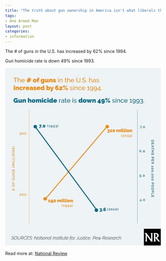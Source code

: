 ```yaml
---
title: "The truth about gun ownership in America isn't what liberals think"
tags:
- One Armed Man
layout: post
categories:
- information
---
```


The # of guns in the U.S. has increased by 62% since 1994.

Gun homicide rate is down 49% since 1993.

![New gun chart](/assets/img/20151005-new-gun-chart.jpg)

Read more at: [National Review](https://www.nationalreview.com/corner/425043/chart-truth-about-gun-ownership-america-isnt-what-liberals-think)

